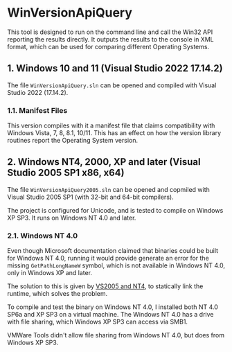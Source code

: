# WinVersionApiQuery <!-- omit in toc -->

This tool is designed to run on the command line and call the Win32 API
reporting the results directly. It outputs the results to the console in XML
format, which can be used for comparing different Operating Systems.

## 1. Windows 10 and 11 (Visual Studio 2022 17.14.2)

The file `WinVersionApiQuery.sln` can be opened and compiled with Visual Studio
2022 (17.14.2).

### 1.1. Manifest Files

This version compiles with it a manifest file that claims compatibility with
Windows Vista, 7, 8, 8.1, 10/11. This has an effect on how the version library
routines report the Operating System version.

## 2. Windows NT4, 2000, XP and later (Visual Studio 2005 SP1 x86, x64)

The file `WinVersionApiQuery2005.sln` can be opened and copmiled with Visual
Studio 2005 SP1 (with 32-bit and 64-bit compilers).

The project is configured for Unicode, and is tested to compile on Windows XP
SP3. It runs on Windows NT 4.0 and later.

### 2.1. Windows NT 4.0

Even though Microsoft documentation claimed that binaries could be built for
Windows NT 4.0, running it would provide generate an error for the missing
`GetPathLongNameW` symbol, which is not available in Windows NT 4.0, only in
Windows XP and later.

The solution to this is given by [VS2005 and
NT4](https://web.archive.org/web/20140908080841/http://www.mombu.com/microsoft/windows-programmer-win32/t-vs2005-and-nt4-392831.html),
to statically link the runtime, which solves the problem.

To compile and test the binary on Windows NT 4.0, I installed both NT 4.0 SP6a
and XP SP3 on a virtual machine. The Windows NT 4.0 has a drive with file
sharing, which Windows XP SP3 can access via SMB1.

VMWare Tools didn't allow file sharing from Windows NT 4.0, but does from
Windows XP SP3.
